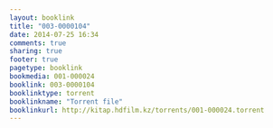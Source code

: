 ```yaml
---
layout: booklink
title: "003-0000104"
date: 2014-07-25 16:34
comments: true
sharing: true
footer: true
pagetype: booklink 
bookmedia: 001-000024
booklink: 003-0000104
booklinktype: torrent
booklinkname: "Torrent file"
booklinkurl: http://kitap.hdfilm.kz/torrents/001-000024.torrent
---
```

